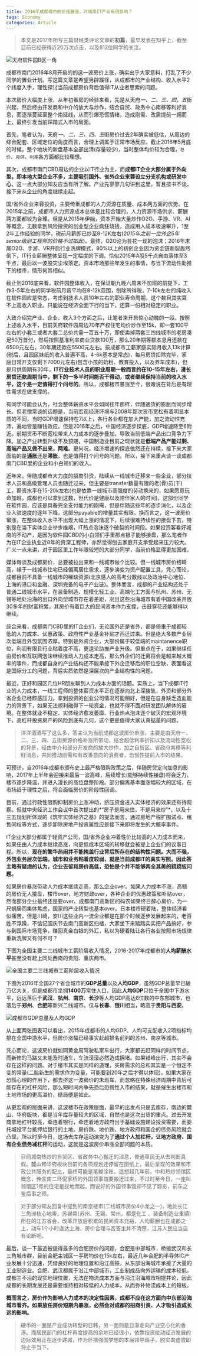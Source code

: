 ```yaml
---
title: 2016年成都楼市的价格暴涨，对城南IT产业有何影响？
tags: Economy
categories: Article
---
```


> 本文是2017年所写三篇财经类评论文章的**初篇**，最早发表在知乎上，截至目前已经获得近20万次点击，以及812位同学的关注。

![](chengdu-real-estate-1/tianfusoftwarepark.jpg "天府软件园B区一角")

成都市南门2016年8月开启的的这一波房价上涨，确实出乎大家意料，打乱了不少同学的置业计划。写这篇文章是希望另辟蹊径，从成都市的产业结构、收入水平2个纬度入手，理性探讨当前成都房价背后值得IT从业者思索的问题。

本次房价大幅度上涨，从年初看房的经验来看，先是从天府*一、二、三、四、五*街兴起，然后经由开发商和中介的放大与炒作，结合自贸、政务中心南移等利好消息，而逐渐蔓延至整个南延线，从而引爆恐慌情绪，造成刚需、改需提前一拥而上，最终引发当前踩踏式入市的局面。

首先，笔者认为，天府*一、二、三、四、五*街房价过去2年确实被低估，从周边的综合配套、区域定位的角度而言，合理上调属于正常市场反应。截止2016年5月底的时候，整个地块的新盘基本全部出清(存量较少)，当时整体均价较为合理，`总价`、`月供`、`利率`各方面都比较理想。

其次，成都市南门CBD周边的企业以IT行业为主，而**成都IT企业大部分属于外向型，即本地大型企业不多，主要吸引国外、省外企业来蓉设立分支机构或研发中心**，这一点大部分知友应当有所了解。产业先寥寥几句讲到这里，暂且按书不谈，接下来从企业的角度继续走起。

<!-- more -->

国/省外企业来蓉投资，主要倚重成都的人力资源在质量、成本两方面的优势。在2015年之前，成都市人力资源成本总体是比较合理的，人力资源市场供求、薪酬两方面都较为合理。但是从2015年伊始，资本开始大量炒作O2O、手游、VR、AI等概念，无数拿到风险投资的创业型企业疯狂烧钱，造成用人成本极速攀升，1至2年工作经验的同学，税前月薪即已炒至8-12K左右(*2015年之前一位外企5年senior级别工程师的价格不过如此*)。最终，O2O沦为昙花一现的泡沫；2016年末尾O2O、手游、VR开启行业洗牌模式，80%以上的初创企业因为资金链断裂轰然倒下，IT行业薪酬整体呈现一定幅度的下调。恰似2015年A股5千点自由落体至3千点，最后以一波股灾尘埃落定。资本市场那些年发生的事情，与当下流动性助推下的楼市，情形何其相似。

截止到2016底来看，软件园整体收入，在保证朝九晚六周末不加班的前提下，工作3-5年左右的同学税前月薪平均在8-12k范围，刨除所得税，7-10k左右的纯收入在软件园应是常态，考虑到技术人员10年左右的职业寿命周期，这个数目其实算不上高收入职业。只能说在经济全面下行的当下，还算一份相对稳定的职业。

大致介绍完产业、企业、收入3个方面之后，让笔者来开启惊心动魄的一段。按照上述收入水平，目前天府软件园周边70年产权住宅均价炒作至15k，即一套100平左右的小套三或者大套二总价共需一百五十万，即使卖掉两套三四线城市的老房凑足50万首付，然后按照基准利率商业贷款100万，那么20年期等额本息月还款在6500元左右，30年期还款在5500元左右。按成都市工薪家庭实际月收入13k计算(税后，且园区妹纸的收入普遍不高，4-6k基本是常态)，每月房贷扣除完毕，家庭日常开支仅剩下7000元左右(包含小孩的奶粉、教育投入，以及养车成本)，但是月供周期有30年，**IT行业技术人员的职业周期一般而言约在10-15年左右，漫长房贷还款周期当中，剩下的一多半时间能否干得动，或者继续保持当前的收入水平，这个是一定值得打个问号的**。所以，成都楼市暴涨至今，很难说在背后是有理性需求在做支撑的。

有同学可能会认为，社会整体薪资水平会如同往年那样，伴随通货的膨胀而同步增长。但老僧常谈的话题是，当前宏观经济环境与2008年那次货币宽松有着明显本质的不同，当时GDP增速保持在7以上，各行各业都在加大产能，加之流动性充沛，遍地皆是赚钱效应。但是2016年之后，中国经济逐步探底，GDP增速降至6附近。前期货币不断宽松带来人力成本的逐步叠加，导致当前低端产品出口竞争力下降。加之产业转型升级不及预期，中国制造业目前之现状就是**低端产品产能过剩、高端产品又做不出来，两难**。更何况，经济增速的探底依然还在持续，接下来大家面临的是**通胀**还是**滞胀**，也是值得打个问号的问题。所以，接下来重点谈一谈成都南门CBD里的企业和小白领们的收入。

近年来，伴随成都市大力度的招商引资，陆续从一线城市迁移来一些企业，部分技术人员和高级管理人员也随迁过来，但主要是transfer数量有限的老(骨)员(干)工，薪资水平在15-20k左右(也是依靠一线城市高强度的劳动换来的，如果愿意玩命加班，成都也可以拿到这数，但代价是健康以及陪伴家人的时间)，这部份同学在软件园，应该是具备完全支付能力的刚需，但是伴随这些年的逐步消化，以及企业入驻速度的逐年下降，这部分payable的增量其实有限。换而言之，这一波房价窜涨，在整体收入水平不出现大幅上涨的情况下，后续很难持续性的接盘下去，特别是在当下实体企业举步维艰，IT热点泡沫逐个破裂的时间段。如果投资客看好城南的不动产，是因为软件园CBD的小白领们手里那点银子能够接盘，那么笔者作为在IT企业执业近8年的资深工程师，亦然觉得刨去家庭开支承受起来压力较大。广义一点来讲，对于园区里工作年限较短的大部分同学，当前价格显得更加困难。

媒体每谈及成都房价，总要被拉出来和一线城市做个比较。但一线城市房价格畸高，缘于一线城市住宅已经偏离居住需求，逐步演变为资产配置工具。凭心而论，成都目前不具备一线城市的稀缺资源(北京感人的高考分数线以及政治中心地位、上海的港口和金融、深圳完备的电子产业链)。整体而言，成都的产业结构还处于普通二线城市水平，在装备制造、规模化轻工业、高端化工方面与杭州、苏州、无锡等地处沿海的出口外向型城市存在着差距，况且这些沿海城市有着中国改革开放30多年的财富积累，其房价有着巨大的民间资本作为支撑，击鼓穿花还能够得以继续。

综合来看，成都南门CBD里的IT企业们，无论国外还是省外，都是倚重于成都较低的人力成本、优惠政策、政府性产业基金补贴才西迁过来。但是绝大多数产业层次低端且外包氛围浓厚，特别是外资企业，大部份属于较低端的maintanence职位，利润有限且行业粘着度不高，更遑论助推产业升级。但重点在于，如果继续任由房价和互联网泡沫继续推动人力成本走高，那么外企们的迁离将会是越来越大概率的事件，而成都自身的产业结构还不能承接下外企迁移后的职位空缺，表面看这是国际分工的问题，背后实质依然是深层次的产业结构性的问题。

最近，正好和园区几位HR朋友聊到人力成本方面的话题。实质上，当下成都IT行业的人力成本，一线工程师的整体薪资水平正在逐渐向北上深接轨，外资和部分外省企业已经颇感压力。拿到投资的创业公司情况可能稍好，但是在自身缺乏造血能力的背景下，如果无法顺利融得下一轮资金，也就不得不面对研发团队解体的窘境。在整体就业不稳定、实体经济愈发萎靡、行业热点泡沫逐个破灭的宏观环境下，高杠杆投资房产的风险到底有几何，这个更是值得大家认真掂量的问题。

> 洋洋洒洒写了这么多，答主认为当前成都这波房价串涨，主要是由天府一、二、三、四、五街房源价格补涨所带动，结合超低利率折扣以及流动性宽松的背景，经由中介和部分开发商的放大炒作，加之自贸区、省政府南移等利好消息，共同推动刚需和有改善意向的消费者，恐慌性提前入市的结果。

可预计，自2016年成都市颁布史上最严格限购政策之后，伴随房贷定向加息的影响，2017年上半年会迎接来最后一波高峰，后续增长(能够持续性接盘)将会乏力，楼市逐步降温，并进入漫长的高位盘整阶段。部分偏离基本面涨幅较大的区域，在市场趋于理性之后，将会面临房价的阶段性回调。

目前，通过行政性限购抑制房价上涨冲动，挤压资金进入实体经济的效果还有待观察。但就中央经济工作会议中首次提出的*“房子是用来住，不是用来炒”*，以及十三五规划所体现的《筑牢实体经济之基》的提法而言，通过房地产税扩围试点、租售同权等方式，逐步卸除房地产投资属性应是接下来即将发生的大概率事件。

IT企业大部分都属于轻资产公司，国/省外企业冲着性价比较高的人力成本而来，如果任由人力成本继续高涨，向更低成本区域的转移就会被提上企业们的议事日程。所以，**现在的繁华热闹并不能掩盖行业背后所存在的结构性问题。大而不强，外包业务层次低端，城市和业务粘着度较弱，就是当前成都IT的真实写照。因此答主略有疑虑的认为，企业去留和房价高低，恐怕是个并不能够两全其美的跷跷板问题。**

如果房价暴涨带动人力成本继续走高，那么企业over。如果人力成本不涨，高额的房价无人接盘，楼市over，地方财政over，各种企业的优惠政策和补贴over，然而部分企业最终还是要over。成都南门高新区的码农如果终日醉心房价，为一尺蜗居而集体焦虑，国家的产业转型也基本over。日本楼市硬着陆，整体经济看似痛苦，但是川崎，安川这些业内一流企业都是在那个时候逐步发展起来的，老百姓不浮躁，不惦记国庆节去南门高新区扫楼，大家坐下来踏踏实实把产品搞好，参与到国际市场竞争，赚回真金白银的外汇，私以为硬着陆让各行各业按照市场规律重新洗牌又有何不可？

下图为全国主要二三线城市工薪阶层收入情况，2016-2017年成都市的**人均薪酬水平**甚至没有赶上同处西南的贵阳、重庆两市。

![](chengdu-real-estate-1/list.png "全国主要二三线城市工薪阶层收入情况")

下图为2016年全国27个省会城市的**GDP总量**以及**人均GDP**，虽然GDP总量早已破万亿大关，但是成都市坐拥**1400万**常住人口，因此**人均GDP**只位于全国中下游水平，远远落后于**武汉**、**杭州**、**南京**、**长沙**等人均GDP高达6位数的中东部城市，也落后于**郑州**、**合肥**等新兴二线城市。仅与**长春**、**银川**相当，略高于**贵阳**与**西安**。

![](chengdu-real-estate-1/ranking.jpg "成都市GDP总量及人均GDP")

从上面两张图表可以看出，2015年成都市的人均GDP、人均可支配收入2项指标均排在全国中游水平，但房价涨幅已经事实赶超排名前列的苏州、南京等城市。

凭心而论，这波房价就如同黄金周驾驶私家车出行，大家都去赶同样的时间节点，而新修的马路又未能及时通车，车流滚滚必然造成拥堵。如果错峰出行，其实不会存在这样的问题。对于楼市其实是同样的道理，买房需求的总和其实是一个恒定不变的常量(二胎新生的需求作为变量，可能要到20年之后才得以体现)，如果大家在恐慌心理的作用下，都去挤这一波房价的未班车，而忽略在特殊经济周期中背后可能存在的杠杆风险，那么短时间内争先恐后恐慌性入市的结果，就是催生出楼市和土地市场的更高溢价，结局便是如此。

从更宏观的层面来讲，这波楼市在政策层面，最早的出发点只是去库存，南边的麓山、华府版块，都是当年库存量较大的区域，自然也是这次出货的重点。过去开发商拿地杠杆较高，牵连着银行，牵连着地方政府出于基础设施建设投资需要，而委托城投平台抵押给银行的土地。房价跌、地价跌、地方政府和国企的债务风险就会凸显。所以时至今日，这场去库存运动演变为了**通过个人加杠杆，让地方政府、国有企业债务减杠杆**的运动，这就是这波房价串涨全部问题的本质。

> 目前城南热炒的自贸区、省政务中心搬迁的消息，普通草民无从去判断真假。麓山和华府板块目前的各项规划还停留在图纸上，最后呈现的效果和市政公共服务的配比，最终可能是笔糊涂账。遥想起几年前，中和热炒领馆区概念，传言南二环倪家桥的外国领事馆要搬迁过来，不过时至今日，一座叫领馆区1号的住宅是拔地而起，而说好的外国领事馆却不见了踪影，前车之鉴后事之师。

> 对于部分知友回复中提到的南京楼市(二线城市房价4小龙之一)，地处长江三角洲核心地带，苏锡常(苏州、无锡、常州，都是化工 、装备制造业重镇)所在的江苏省会，改革开放后积累的民间资本充裕，人均薪酬也在成都之上，动车1个小时直达上海，房价合理与否答主并不清楚，江苏人民应当自有论断吧。

最后，谈一下最近被提得最多的合肥房价的问题，合肥是中部城市，桥接武汉和长三角城市群，目前合肥主城区一手房均价在15k左右，最近几年合肥的半导体IC产业发展十分迅速，凭借良好的地理位置和沿江高铁，从东部沿海城市承接了大量的工业制造业。合肥、武汉都属于沿江中部城市，工业制成品向外运输的成本较低，成都三不沿的现实地理位置，无法在物流成本方面与沿江沿海城市相提并论，因此成都的长期发展还是需要维持相对较低的人力成本，从而弥补物流成本上的短板。

**概而言之，房价作为影响人力成本的决定性因素，成都不应在这方面向中东部沿海城市看齐。如果放任房价短期内暴涨，必然会对成都的招商引资、人才吸引造成长远的影响。**

> 硬币的一面是产业成功转型的日韩，另一面则是日渐走向产业空心化的香港。而居民部门的杠杆再度提高的余地已经很小，依靠投资拉动经济发展的边际效用正在逐步递减，作为怀揣强国梦想的本届领导班子，脱实向虚或即将止于当下。